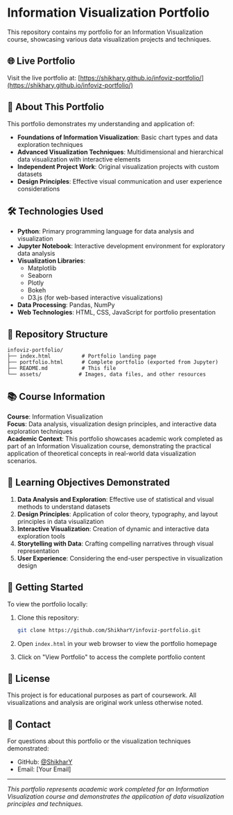 # Information Visualization Portfolio

This repository contains my portfolio for an Information Visualization course, showcasing various data visualization projects and techniques.

## 🌐 Live Portfolio

Visit the live portfolio at: [https://shikhary.github.io/infoviz-portfolio/](https://shikhary.github.io/infoviz-portfolio/)

## 📖 About This Portfolio

This portfolio demonstrates my understanding and application of:

- **Foundations of Information Visualization**: Basic chart types and data exploration techniques
- **Advanced Visualization Techniques**: Multidimensional and hierarchical data visualization with interactive elements
- **Independent Project Work**: Original visualization projects with custom datasets
- **Design Principles**: Effective visual communication and user experience considerations

## 🛠️ Technologies Used

- **Python**: Primary programming language for data analysis and visualization
- **Jupyter Notebook**: Interactive development environment for exploratory data analysis
- **Visualization Libraries**:
  - Matplotlib
  - Seaborn
  - Plotly
  - Bokeh
  - D3.js (for web-based interactive visualizations)
- **Data Processing**: Pandas, NumPy
- **Web Technologies**: HTML, CSS, JavaScript for portfolio presentation

## 📁 Repository Structure

```
infoviz-portfolio/
├── index.html          # Portfolio landing page
├── portfolio.html      # Complete portfolio (exported from Jupyter)
├── README.md           # This file
└── assets/            # Images, data files, and other resources
```

## 📚 Course Information

**Course**: Information Visualization  
**Focus**: Data analysis, visualization design principles, and interactive data exploration techniques  
**Academic Context**: This portfolio showcases academic work completed as part of an Information Visualization course, demonstrating the practical application of theoretical concepts in real-world data visualization scenarios.

## 🎯 Learning Objectives Demonstrated

1. **Data Analysis and Exploration**: Effective use of statistical and visual methods to understand datasets
2. **Design Principles**: Application of color theory, typography, and layout principles in data visualization
3. **Interactive Visualization**: Creation of dynamic and interactive data exploration tools
4. **Storytelling with Data**: Crafting compelling narratives through visual representation
5. **User Experience**: Considering the end-user perspective in visualization design

## 🚀 Getting Started

To view the portfolio locally:

1. Clone this repository:
   ```bash
   git clone https://github.com/ShikharY/infoviz-portfolio.git
   ```

2. Open `index.html` in your web browser to view the portfolio homepage

3. Click on "View Portfolio" to access the complete portfolio content

## 📄 License

This project is for educational purposes as part of coursework. All visualizations and analysis are original work unless otherwise noted.

## 📧 Contact

For questions about this portfolio or the visualization techniques demonstrated:

- GitHub: [@ShikharY](https://github.com/ShikharY)
- Email: [Your Email]

---

*This portfolio represents academic work completed for an Information Visualization course and demonstrates the application of data visualization principles and techniques.*
